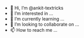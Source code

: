 - 👋 Hi, I’m @ankit-textricks
- 👀 I’m interested in ...
- 🌱 I’m currently learning ...
- 💞️ I’m looking to collaborate on ...
- 📫 How to reach me ...

<!---
ankit-textricks/ankit-textricks is a ✨ special ✨ repository because its `README.md` (this file) appears on your GitHub profile.
You can click the Preview link to take a look at your changes.
--->
